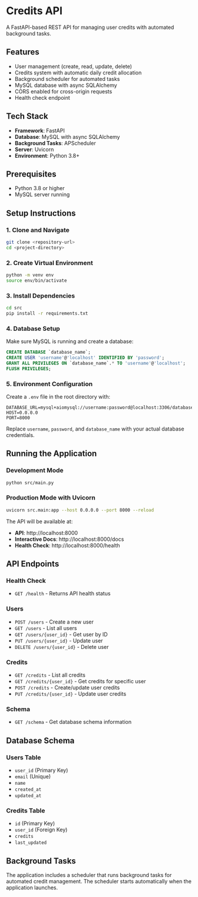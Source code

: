 # Credits API

A FastAPI-based REST API for managing user credits with automated background tasks.

## Features

- User management (create, read, update, delete)
- Credits system with automatic daily credit allocation
- Background scheduler for automated tasks
- MySQL database with async SQLAlchemy
- CORS enabled for cross-origin requests
- Health check endpoint

## Tech Stack

- **Framework**: FastAPI
- **Database**: MySQL with async SQLAlchemy
- **Background Tasks**: APScheduler
- **Server**: Uvicorn
- **Environment**: Python 3.8+

## Prerequisites

- Python 3.8 or higher
- MySQL server running

## Setup Instructions

### 1. Clone and Navigate
```bash
git clone <repository-url>
cd <project-directory>
```

### 2. Create Virtual Environment
```bash
python -m venv env
source env/bin/activate  
```

### 3. Install Dependencies
```bash
cd src
pip install -r requirements.txt
```

### 4. Database Setup
Make sure MySQL is running and create a database:
```sql
CREATE DATABASE `database_name`;
CREATE USER 'username'@'localhost' IDENTIFIED BY 'password';
GRANT ALL PRIVILEGES ON `database_name`.* TO 'username'@'localhost';
FLUSH PRIVILEGES;
```

### 5. Environment Configuration
Create a `.env` file in the root directory with:
```
DATABASE_URL=mysql+aiomysql://username:password@localhost:3306/database_name
HOST=0.0.0.0
PORT=8000
```

Replace `username`, `password`, and `database_name` with your actual database credentials.

## Running the Application

### Development Mode
```bash
python src/main.py
```

### Production Mode with Uvicorn
```bash
uvicorn src.main:app --host 0.0.0.0 --port 8000 --reload
```

The API will be available at:
- **API**: http://localhost:8000
- **Interactive Docs**: http://localhost:8000/docs
- **Health Check**: http://localhost:8000/health

## API Endpoints

### Health Check
- `GET /health` - Returns API health status

### Users
- `POST /users` - Create a new user
- `GET /users` - List all users
- `GET /users/{user_id}` - Get user by ID
- `PUT /users/{user_id}` - Update user
- `DELETE /users/{user_id}` - Delete user

### Credits
- `GET /credits` - List all credits
- `GET /credits/{user_id}` - Get credits for specific user
- `POST /credits` - Create/update user credits
- `PUT /credits/{user_id}` - Update user credits

### Schema
- `GET /schema` - Get database schema information

## Database Schema

### Users Table
- `user_id` (Primary Key)
- `email` (Unique)
- `name`
- `created_at`
- `updated_at`

### Credits Table
- `id` (Primary Key)
- `user_id` (Foreign Key)
- `credits`
- `last_updated`

## Background Tasks

The application includes a scheduler that runs background tasks for automated credit management. The scheduler starts automatically when the application launches.

